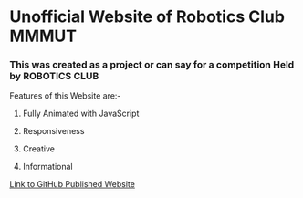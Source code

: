 # Unofficial Website of Robotics Club MMMUT 
### This was created as a project or can say for a competition Held by ROBOTICS CLUB 
Features of this Website are:-
1. Fully Animated with JavaScript

2. Responsiveness

3. Creative

4. Informational

[Link to GitHub Published Website](https://yashk21.github.io/RoboticsClub/)
